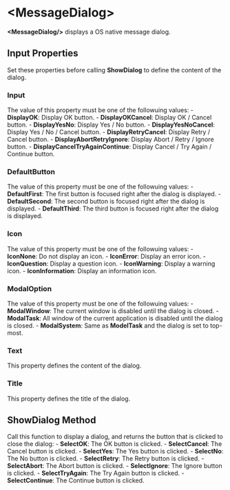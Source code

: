 # \<MessageDialog\>

**\<MessageDialog/\>** displays a OS native message dialog.

## Input Properties

Set these properties before calling **ShowDialog** to define the content of the dialog.

### Input

The value of this property must be one of the followuing values: - **DisplayOK**: Display OK button. - **DisplayOKCancel**: Display OK / Cancel button. - **DisplayYesNo**: Display Yes / No button. - **DisplayYesNoCancel**: Display Yes / No / Cancel button. - **DisplayRetryCancel**: Display Retry / Cancel button. - **DisplayAbortRetryIgnore**: Display Abort / Retry / Ignore button. - **DisplayCancelTryAgainContinue**: Display Cancel / Try Again / Continue button.

### DefaultButton

The value of this property must be one of the followuing values: - **DefaultFirst**: The first button is focused right after the dialog is displayed. - **DefaultSecond**: The second button is focused right after the dialog is displayed. - **DefaultThird**: The third button is focused right after the dialog is displayed.

### Icon

The value of this property must be one of the followuing values: - **IconNone**: Do not display an icon. - **IconError**: Display an error icon. - **IconQuestion**: Display a question icon. - **IconWarning**: Display a warning icon. - **IconInformation**: Display an information icon.

### ModalOption

The value of this property must be one of the followuing values: - **ModalWindow**: The current window is disabled until the dialog is closed. - **ModalTask**: All window of the current application is disabled until the dialog is closed. - **ModalSystem**: Same as **ModelTask** and the dialog is set to top-most.

### Text

This property defines the content of the dialog.

### Title

This property defines the title of the dialog.

## ShowDialog Method

Call this function to display a dialog, and returns the button that is clicked to close the dialog: - **SelectOK**: The OK button is clicked. - **SelectCancel**: The Cancel button is clicked. - **SelectYes**: The Yes button is clicked. - **SelectNo**: The No button is clicked. - **SelectRetry**: The Retry button is clicked. - **SelectAbort**: The Abort button is clicked. - **SelectIgnore**: The Ignore button is clicked. - **SelectTryAgain**: The Try Again button is clicked. - **SelectContinue**: The Continue button is clicked.

